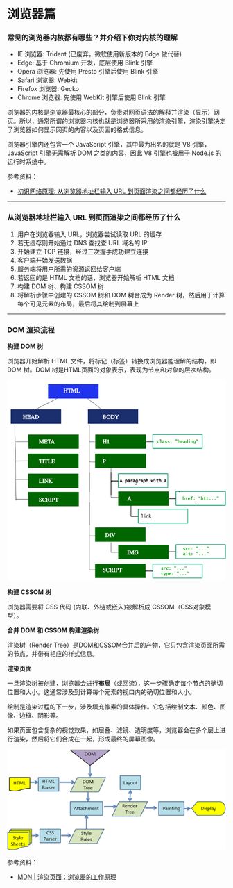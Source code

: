 # 浏览器篇

### 常见的浏览器内核都有哪些？并介绍下你对内核的理解

- IE 浏览器: Trident (已废弃，微软使用新版本的 Edge 做代替)
- Edge: 基于 Chromium 开发，底层使用 Blink 引擎
- Opera 浏览器: 先使用 Presto 引擎后使用 Blink 引擎
- Safari 浏览器: Webkit
- Firefox 浏览器: Gecko
- Chrome 浏览器: 先使用 WebKit 引擎后使用 Blink 引擎

浏览器的内核是浏览器最核心的部分，负责对网页语法的解释并渲染（显示）网页。所以，通常所谓的浏览器内核也就是浏览器所采用的渲染引擎，渲染引擎决定了浏览器如何显示网页的内容以及页面的格式信息。

浏览器引擎内还包含一个 JavaScript 引擎，其中最为出名的就是 V8 引擎，JavaScript 引擎无需解析 DOM 之类的内容，因此 V8 引擎也被用于 Node.js 的运行时系统中。

参考资料：

- [初识网络原理: 从浏览器地址栏输入 URL 到页面渲染之间都经历了什么](https://anran758.github.io/blog/2018/04/06/URL-to-browser/)

---

### 从浏览器地址栏输入 URL 到页面渲染之间都经历了什么

1. 用户在浏览器输入 URL，浏览器尝试读取 URL 的缓存
2. 若无缓存则开始通过 DNS 查找查 URL 域名的 IP
3. 开始建立 TCP 链接，经过三次握手成功建立连接
4. 客户端开始发送数据
5. 服务端将用户所需的资源返回给客户端
6. 若返回的是 HTML 文档的话，浏览器开始解析 HTML 文档
7. 构建 DOM 树、构建 CSSOM 树
8. 将解析步骤中创建的 CSSOM 树和 DOM 树合成为 Render 树，然后用于计算每个可见元素的布局，最后将其绘制到屏幕上

---

### DOM 渲染流程

**构建 DOM 树**

浏览器开始解析 HTML 文件，将标记（标签）转换成浏览器能理解的结构，即 DOM 树。DOM 树是HTML页面的对象表示，表现为节点和对象的层次结构。

![DOM Tree](./images/dom-tree.png)

**构建 CSSOM 树**

浏览器需要将 CSS 代码 (内联、外链或嵌入)被解析成 CSSOM（CSS对象模型）。

**合并 DOM 和 CSSOM 构建渲染树**

渲染树（Render Tree）是DOM和CSSOM合并后的产物，它只包含渲染页面所需的节点，并带有相应的样式信息。

**渲染页面**

一旦渲染树被创建，浏览器会进行**布局**（或回流），这一步骤确定每个节点的确切位置和大小。这通常涉及到计算每个元素的视口内的确切位置和大小。

绘制是渲染过程的下一步，涉及填充像素的具体操作。它包括绘制文本、颜色、图像、边框、阴影等。

如果页面包含复杂的视觉效果，如层叠、滤镜、透明度等，浏览器会在多个层上进行渲染，然后将它们合成在一起，形成最终的屏幕图像。

![DOM Tree Render](./images/dom-render-process.png)

参考资料：

- [MDN | 渲染页面：浏览器的工作原理](https://developer.mozilla.org/zh-CN/docs/Web/Performance/How_browsers_work)
